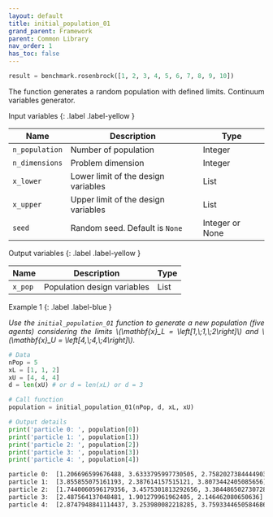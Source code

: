 ```yaml
---
layout: default
title: initial_population_01
grand_parent: Framework
parent: Common Library
nav_order: 1
has_toc: false
---
```


<!--Don't delete ths script-->
<script src = "https://polyfill.io/v3/polyfill.min.js?features=es6"></script>
<script id = "MathJax-script" async src="https://cdn.jsdelivr.net/npm/mathjax@3/es5/tex-mml-chtml.js"></script>
<!--Don't delete ths script-->

```python
result = benchmark.rosenbrock([1, 2, 3, 4, 5, 6, 7, 8, 9, 10])
```

<p align = "justify">
    The function generates a random population with defined limits. Continuum variables generator.
</p>

Input variables
{: .label .label-yellow }

<table style = "width:100%">
    <thead>
      <tr>
        <th>Name</th>
        <th>Description</th>
        <th>Type</th>
      </tr>
    </thead>
    <tr>
        <td><code>n_population</code></td>
        <td>Number of population</td>
        <td>Integer</td>
    </tr>
    <tr>
        <td><code>n_dimensions</code></td>
        <td>Problem dimension</td>
        <td>Integer</td>
    </tr>  
    <tr>
        <td><code>x_lower</code></td>
        <td>Lower limit of the design variables</td>
        <td>List</td>
    </tr>  
    <tr>
        <td><code>x_upper</code></td>
        <td>Upper limit of the design variables</td>
        <td>List</td>
    </tr>    
    <tr>
        <td><code>seed</code></td>
        <td>Random seed. Default is <code>None</code></td>
        <td>Integer or None</td>
    </tr>
</table>

Output variables
{: .label .label-yellow }

<table style = "width:100%">
    <thead>
      <tr>
        <th>Name</th>
        <th>Description</th>
        <th>Type</th>
      </tr>
    </thead>
    <tr>
        <td><code>x_pop</code></td>
        <td>Population design variables</td>
        <td>List</td>
    </tr>
</table>

Example 1
{: .label .label-blue }

<p align = "justify">
    <i>
        Use the <code>initial_population_01</code> function to generate a new population (five agents) considering the limits \(\mathbf{x}_L = \left[1,\;1,\;2\right]\) and \(\mathbf{x}_U = \left[4,\;4,\;4\right]\).
    </i>
</p>

```python
# Data
nPop = 5
xL = [1, 1, 2]
xU = [4, 4, 4]
d = len(xU) # or d = len(xL) or d = 3

# Call function
population = initial_population_01(nPop, d, xL, xU)

# Output details
print('particle 0: ', population[0])
print('particle 1: ', population[1])
print('particle 2: ', population[2])
print('particle 3: ', population[3])
print('particle 4: ', population[4])
```

```bash
particle 0:  [1.206696599676488, 3.6333795997730505, 2.7582027384444903]
particle 1:  [3.855855075161193, 2.387614157515121, 3.8073442405085656]
particle 2:  [1.7440060596179356, 3.4575301813292656, 3.384486502730728]
particle 3:  [2.487564137048481, 1.901279961962405, 2.146462080650636]
particle 4:  [2.8747948841114437, 3.253980082218285, 3.7593344650584686]
```
